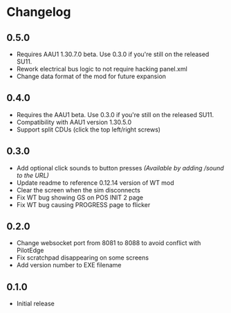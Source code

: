# Changelog

## 0.5.0
* Requires AAU1 1.30.7.0 beta.  Use 0.3.0 if you're still on the released SU11.
* Rework electrical bus logic to not require hacking panel.xml
* Change data format of the mod for future expansion

## 0.4.0
* Requires the AAU1 beta.  Use 0.3.0 if you're still on the released SU11.
* Compatibility with AAU1 version 1.30.5.0
* Support split CDUs (click the top left/right screws)

## 0.3.0
* Add optional click sounds to button presses _(Available by adding /sound to the URL)_
* Update readme to reference 0.12.14 version of WT mod
* Clear the screen when the sim disconnects
* Fix WT bug showing GS on POS INIT 2 page
* Fix WT bug causing PROGRESS page to flicker
  
## 0.2.0
* Change websocket port from 8081 to 8088 to avoid conflict with PilotEdge
* Fix scratchpad disappearing on some screens
* Add version number to EXE filename
  
## 0.1.0
* Initial release
